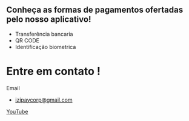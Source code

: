 ## Conheça as formas de pagamentos ofertadas pelo nosso aplicativo!


- Transferência bancaria
- QR CODE
- Identificação biometrica



# Entre em contato ! 


Email
- [izipaycorp@gmail.com]()


[YouTube](https://www.youtube.com/channel/UCBMkDmRRNdLmdLvS_LHNnXQ)
